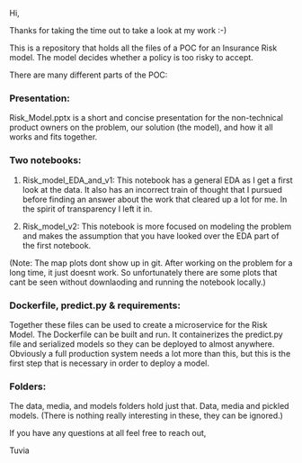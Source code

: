 Hi,

Thanks for taking the time out to take a look at my work :-)

This is a repository that holds all the files of a POC for an Insurance Risk model. The model decides whether a policy is too risky to accept.

There are many different parts of the POC:

### Presentation:
Risk_Model.pptx is a short and concise presentation for the non-technical product owners on the problem, our solution (the model), and how it all works and fits
together.

### Two notebooks:
1. Risk_model_EDA_and_v1: 
This notebook has a general EDA as I get a first look at the data. It also has an incorrect train of thought that I pursued before finding an answer about the 
work that cleared up a lot for me. In the spirit of transparency I left it in. 

2. Risk_model_v2: 
This notebook is more focused on modeling the problem and makes the assumption that you have looked over the EDA part of the first notebook. 

(Note: The map plots dont show up in git. After working on the problem for a long time, it just doesnt work. So unfortunately there are some plots that 
cant be seen without downlaoding and running the notebook locally.)  

### Dockerfile, predict.py & requirements:
Together these files can be used to create a microservice for the Risk Model.
The Dockerfile can be built and run. It containerizes the predict.py file and serialized models so they can be deployed to almost anywhere.
Obviously a full production system needs a lot more than this, but this is the first step that is necessary in order to deploy a model.

### Folders:
The data, media, and models folders hold just that. Data, media and pickled models. (There is nothing really interesting in these, they can be ignored.)

If you have any questions at all feel free to reach out,

Tuvia

